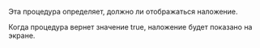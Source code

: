 Эта процедура определяет, должно ли отображаться наложение.

Когда процедура вернет значение true, наложение будет показано на экране.
